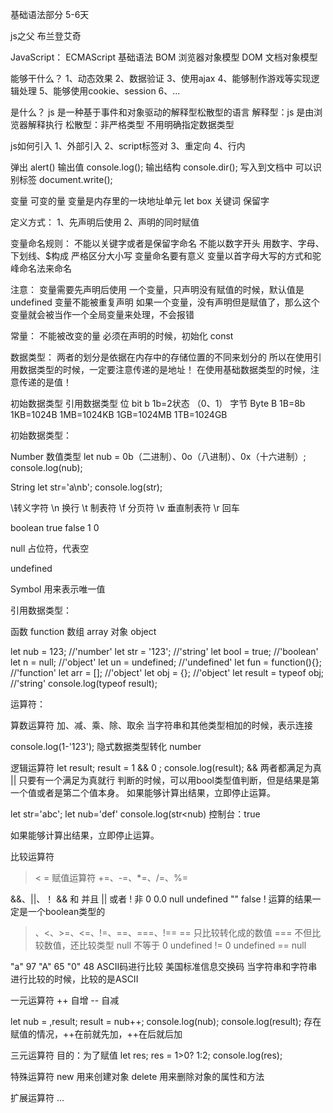 基础语法部分  5-6天

js之父 布兰登艾奇

JavaScript：
ECMAScript	基础语法
BOM			浏览器对象模型
DOM			文档对象模型

能够干什么？
1、动态效果
2、数据验证
3、使用ajax
4、能够制作游戏等实现逻辑处理
5、能够使用cookie、session
6、...

是什么？
js 是一种基于事件和对象驱动的解释型松散型的语言
解释型：js 是由浏览器解释执行
松散型：非严格类型 不用明确指定数据类型

js如何引入
1、外部引入
2、script标签对
3、重定向
4、行内

弹出
alert()
输出值
console.log();
输出结构
console.dir();
写入到文档中 可以识别标签
document.write();

变量
可变的量
变量是内存里的一块地址单元
let box
关键词 保留字

定义方式：
1、先声明后使用
2、声明的同时赋值

变量命名规则：
不能以关键字或者是保留字命名
不能以数字开头
用数字、字母、下划线、$构成
严格区分大小写
变量命名要有意义
变量以首字母大写的方式和驼峰命名法来命名

注意：
变量需要先声明后使用
一个变量，只声明没有赋值的时候，默认值是undefined
变量不能被重复声明
如果一个变量，没有声明但是赋值了，那么这个变量就会被当作一个全局变量来处理，不会报错

常量：
不能被改变的量
必须在声明的时候，初始化
const

数据类型：
两者的划分是依据在内存中的存储位置的不同来划分的
所以在使用引用数据类型的时候，一定要注意传递的是地址！
在使用基础数据类型的时候，注意传递的是值！

初始数据类型		引用数据类型
位	bit	b	1b=2状态 （0、1）
字节 Byte	B	1B=8b
1KB=1024B
1MB=1024KB
1GB=1024MB
1TB=1024GB

初始数据类型：

Number 数值类型
let nub = 0b（二进制）、0o（八进制）、0x（十六进制）;
console.log(nub);

String
let str='a\nb';
console.log(str);

\转义字符
\n 换行
\t 制表符
\f 分页符
\v 垂直制表符
\r 回车

boolean
true false
1	0

null
占位符，代表空

undefined

Symbol
用来表示唯一值

引用数据类型：

函数 function
数组 array
对象 object

let nub = 123;		//'number'
let str = '123';		//'string'
let bool = true;	//'boolean'
let n = null;		//'object'
let un = undefined;	//'undefined'
let fun = function(){};	//'function'
let arr = [];			//'object'
let obj = {};			//'object'
let result = typeof obj;	//'string'
console.log(typeof result);

运算符：

算数运算符
加、减、乘、除、取余
当字符串和其他类型相加的时候，表示连接

console.log(1-'123');
隐式数据类型转化 number

逻辑运算符
let result;
result = 1 && 0 ;
console.log(result);
&& 两者都满足为真
|| 只要有一个满足为真就行
判断的时候，可以用bool类型值判断，但是结果是第一个值或者是第二个值本身。
如果能够计算出结果，立即停止运算。

let str='abc';
let nub='def'
console.log(str<nub)
控制台：true

如果能够计算出结果，立即停止运算。

比较运算符
> < =
赋值运算符
+=、-=、*=、/=、%=

&&、||、！
&& 和 并且	|| 或者	! 非
0	0.0	null	undefined 	""	 false
! 运算的结果一定是一个boolean类型的

>、<、>=、<=、!=、==、===、!==
== 只比较转化成的数值
=== 不但比较数值，还比较类型
null 不等于 0
undefined != 0
undefined == null

"a" 97
"A" 65
"0" 48
ASCII码进行比较
美国标准信息交换码
当字符串和字符串进行比较的时候，比较的是ASCII

一元运算符
++	自增
--	自减

let nub = ,result;
result = nub++;
console.log(nub);
console.log(result);
存在赋值的情况，++在前就先加，++在后就后加

三元运算符
目的：为了赋值
let res;
res = 1>0? 1:2;
console.log(res);

特殊运算符
new		用来创建对象
delete	用来删除对象的属性和方法

扩展运算符
...



